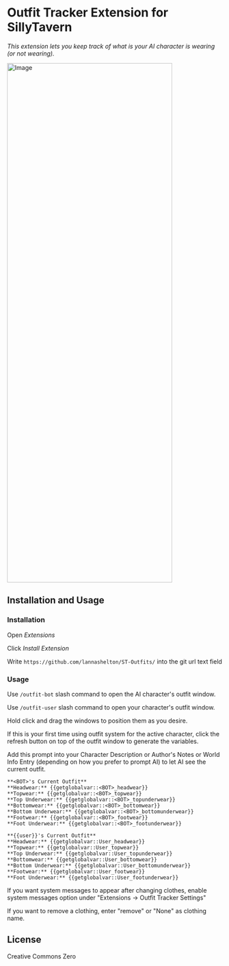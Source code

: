 # Outfit Tracker Extension for SillyTavern

*This extension lets you keep track of what is your AI character is wearing (or not wearing).*

<img width="386" height="1212" alt="Image" src="https://github.com/user-attachments/assets/af3bead4-23a9-44f6-bd55-96786ba4a3cf" />

## Installation and Usage

### Installation

Open *Extensions*

Click *Install Extension*

Write `https://github.com/lannashelton/ST-Outfits/` into the git url text field


### Usage

Use `/outfit-bot` slash command to open the AI character's outfit window.

Use `/outfit-user` slash command to open your character's outfit window.

Hold click and drag the windows to position them as you desire.

If this is your first time using outfit system for the active character, click the refresh button on top of the outfit window to generate the variables.

Add this prompt into your Character Description or Author's Notes or World Info Entry (depending on how you prefer to prompt AI) to let AI see the current outfit.

```
**<BOT>'s Current Outfit**
**Headwear:** {{getglobalvar::<BOT>_headwear}}
**Topwear:** {{getglobalvar::<BOT>_topwear}}
**Top Underwear:** {{getglobalvar::<BOT>_topunderwear}}
**Bottomwear:** {{getglobalvar::<BOT>_bottomwear}}
**Bottom Underwear:** {{getglobalvar::<BOT>_bottomunderwear}}
**Footwear:** {{getglobalvar::<BOT>_footwear}}
**Foot Underwear:** {{getglobalvar::<BOT>_footunderwear}}

**{{user}}'s Current Outfit**
**Headwear:** {{getglobalvar::User_headwear}}
**Topwear:** {{getglobalvar::User_topwear}}
**Top Underwear:** {{getglobalvar::User_topunderwear}}
**Bottomwear:** {{getglobalvar::User_bottomwear}}
**Bottom Underwear:** {{getglobalvar::User_bottomunderwear}}
**Footwear:** {{getglobalvar::User_footwear}}
**Foot Underwear:** {{getglobalvar::User_footunderwear}}
```

If you want system messages to appear after changing clothes, enable system messages option under "Extensions -> Outfit Tracker Settings"

If you want to remove a clothing, enter "remove" or "None" as clothing name.

## License

Creative Commons Zero
